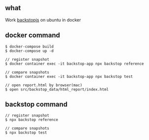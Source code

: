 ## what
Work [backstopjs](https://github.com/garris/BackstopJS) on ubuntu in docker

## docker command
```shell
$ docker-compose build
$ docker-compose up -d

// register snapshot
$ docker container exec -it backstop-app npx backstop reference

// compare snapshots
$ docker container exec -it backstop-app npx backstop test

// open report.html by browser(mac)
$ open src/backstop_data/html_report/index.html
```

## backstop command
```
// register snapshot
$ npx backstop reference

// compare snapshots
$ npx backstop test
```